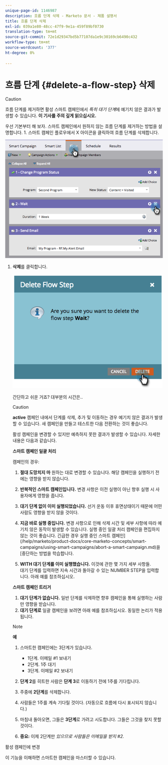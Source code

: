 ```yaml
---
unique-page-id: 1146987
description: 흐름 단계 삭제 - Marketo 문서 - 제품 설명서
title: 흐름 단계 삭제
exl-id: 039a1e80-48cc-47f9-9e1a-459f89bf0730
translation-type: tm+mt
source-git-commit: 72e1d29347bd5b77107da1e9c30169cb6490c432
workflow-type: tm+mt
source-wordcount: '377'
ht-degree: 0%

---
```


# 흐름 단계 {#delete-a-flow-step} 삭제

>[!CAUTION]
>
>흐름 단계를 제거하면 활성 스마트 캠페인에서 _특히 대기 단계_&#x200B;에 예기치 않은 결과가 발생할 수 있습니다. **이 기사를 주의 깊게 읽으십시오.**

우선 기본부터 해 보자. 스마트 캠페인에서 원하지 않는 흐름 단계를 제거하는 방법을 설명합니다. 1. 스마트 캠페인 플로우에서 X 아이콘을 클릭하여 흐름 단계를 삭제합니다.

![](assets/image2014-9-22-13-3a52-3a20.png)

1. **삭제**&#x200B;를 클릭합니다.

   ![](assets/image2014-9-22-13-3a55-3a25.png)

   간단하고 쉬운 거죠? 대부분의 시간은..

   >[!CAUTION]
   >
   >**active** 캠페인 내에서 단계를 삭제, 추가 및 이동하는 경우 예기치 않은 결과가 발생할 수 있습니다. 새 캠페인을 만들고 테스트한 다음 전환하는 것이 좋습니다.

   활성 캠페인을 변경할 수 있지만 예측하지 못한 결과가 발생할 수 있습니다. 자세한 내용은 다음과 같습니다.

   **스마트 캠페인 일괄 처리**

   캠페인의 경우:

   1. **절대 도망치지 마** 원하는 대로 변경할 수 있습니다. 해당 캠페인을 실행하기 전에는 영향을 받지 않습니다.
   1. **반복적인 스마트 캠페인입니다.** 변경 사항은 이전 실행이 아닌 향후 실행 시 사용자에게 영향을 줍니다.
   1. **대기 단계 없이 이미 실행되었습니다.** 선거 운동 이후 휴면상태이기 때문에 어떤 사람도 영향을 받지 않을 것이다.
   1. **지금 바로 실행 중입니다.** 변경 사항으로 인해 삭제 시간 및 세부 사항에 따라 예기치 않은 동작이 발생할 수 있습니다. 실행 중인 일괄 처리 캠페인을 편집하지 않는 것이 좋습니다. 긴급한 경우 실행 중인 스마트 캠페인](/help/marketo/product-docs/core-marketo-concepts/smart-campaigns/using-smart-campaigns/abort-a-smart-campaign.md)을 [중단하는 방법을 학습합니다.

   1. **WITH 대기 단계를 이미 실행했습니다.** 이것에 관한 몇 가지 세부 사항들.\
      대기 단계를 입력하면 지속 시간과 돌아갈 수 있는 NUMBER STEP을 입력합니다. 아래 예를 참조하십시오.

   **스마트 캠페인 트리거**

   1. **대기 단계가 없습니다.** 일반 단계를 삭제하면 향후 캠페인을 통해 실행하는 사람만 영향을 받습니다.
   1. **대기 단계로** 일괄 캠페인을 보려면 아래 예를 참조하십시오. 동일한 논리가 적용됩니다.

   >[!NOTE]
   >
   >**예**
   >
   >1. 스마트한 캠페인에는 3단계가 있습니다.
      >    * 1단계. 이메일 #1 보내기
      >    * 2단계. 1주 대기
      >    * 3단계. 이메일 #2 보내기
   >
   >1. **단계 2**&#x200B;를 히트한 사람은 **단계 3**&#x200B;로 이동하기 전에 1주를 기다립니다.
   >1. 주중에 **2단계**&#x200B;를 삭제합니다.
   >1. 사람들은 1주를 계속 기다릴 것이다. (자동으로 흐름에 다시 표시되지 않습니다.)
   >1. 마침내 돌아오면, 그들은 **3단계**&#x200B;로 가려고 시도합니다. 그들은 그것을 찾지 못할 것이다.
   >1. **중요:** 이제 2단계만  *있으므로 사람들은 이메일을 받지 #2.*


활성 캠페인에 변경

이 기능을 이해하면 스마트한 캠페인을 마스터할 수 있습니다.
